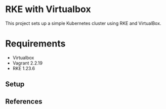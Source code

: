# RKE with Virtualbox

This project sets up a simple Kubernetes cluster using RKE and VirtualBox.

# Requirements

- Virtualbox
- Vagrant 2.2.19
- RKE 1.23.6

## Setup


## References

